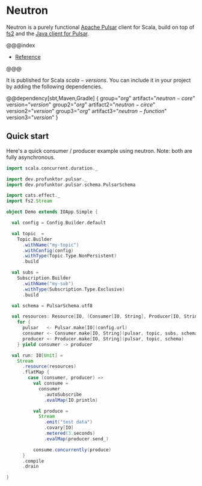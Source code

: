 # Neutron

Neutron is a purely functional [Apache Pulsar](https://pulsar.apache.org/) client for Scala, build on top of [fs2](https://fs2.io) and the [Java client for Pulsar](https://pulsar.apache.org/docs/en/client-libraries-java/).

@@@index

* [Reference](reference/Index.md)

@@@

It is published for Scala $scala-versions$. You can include it in your project by adding the following dependencies.

@@dependency[sbt,Maven,Gradle] {
  group="$org$" artifact="$neutron-core$" version="$version$"
  group2="$org$" artifact2="$neutron-circe$" version2="$version$"
  group3="$org$" artifact3="$neutron-function$" version3="$version$"
}

## Quick start

Here's a quick consumer / producer example using neutron. Note: both are fully asynchronous.

```scala mdoc:compile-only
import scala.concurrent.duration._

import dev.profunktor.pulsar._
import dev.profunktor.pulsar.schema.PulsarSchema

import cats.effect._
import fs2.Stream

object Demo extends IOApp.Simple {

  val config = Config.Builder.default

  val topic  =
    Topic.Builder
      .withName("my-topic")
      .withConfig(config)
      .withType(Topic.Type.NonPersistent)
      .build

  val subs =
    Subscription.Builder
      .withName("my-sub")
      .withType(Subscription.Type.Exclusive)
      .build

  val schema = PulsarSchema.utf8

  val resources: Resource[IO, (Consumer[IO, String], Producer[IO, String])] =
    for {
      pulsar   <- Pulsar.make[IO](config.url)
      consumer <- Consumer.make[IO, String](pulsar, topic, subs, schema)
      producer <- Producer.make[IO, String](pulsar, topic, schema)
    } yield consumer -> producer

  val run: IO[Unit] =
    Stream
      .resource(resources)
      .flatMap {
        case (consumer, producer) =>
          val consume =
            consumer
              .autoSubscribe
              .evalMap(IO.println)

          val produce =
            Stream
              .emit("test data")
              .covary[IO]
              .metered(3.seconds)
              .evalMap(producer.send_)

          consume.concurrently(produce)
      }
      .compile
      .drain

}
```
